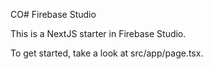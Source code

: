 CO# Firebase Studio

This is a NextJS starter in Firebase Studio.

To get started, take a look at src/app/page.tsx.

